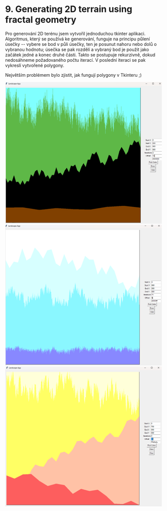 # 9. Generating 2D terrain using fractal geometry
Pro generování 2D terénu jsem vytvořil jednoduchou tkinter aplikaci. Algoritmus, který se používá ke generování, funguje
na principu půlení úsečky -- vybere se bod v půli úsečky, ten je posunut nahoru nebo dolů o vybranou hodnotu; úsečka 
se pak rozdělí a vybraný bod je použit jako začátek jedné a konec druhé části. Takto se postupuje rekurzivně, dokud
nedosáhneme požadovaného počtu iterací. V poslední iteraci se pak vykreslí vytvořené polygony.

Největším problémem bylo zjistit, jak fungují polygony v Tkinteru ;)

![Vysledek](../random_imgs/Landscape1.png)
![!Vysledek](../random_imgs/Landscape2.png)
![!Vysledek](../random_imgs/Landscape3.png)